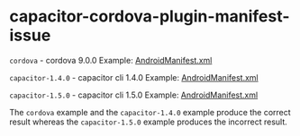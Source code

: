 # capacitor-cordova-plugin-manifest-issue

```cordova``` - cordova 9.0.0 Example: [AndroidManifest.xml](https://github.com/donald-hanson/capacitor-cordova-plugin-manifest-issue/blob/master/cordova/platforms/android/app/src/main/AndroidManifest.xml)

```capacitor-1.4.0``` - capacitor cli 1.4.0 Example: [AndroidManifest.xml](https://github.com/donald-hanson/capacitor-cordova-plugin-manifest-issue/blob/master/capacitor-1.4.0/android/capacitor-cordova-android-plugins/src/main/AndroidManifest.xml)

```capacitor-1.5.0``` - capacitor cli 1.5.0 Example: [AndroidManifest.xml](https://github.com/donald-hanson/capacitor-cordova-plugin-manifest-issue/blob/master/capacitor-1.5.0/android/capacitor-cordova-android-plugins/src/main/AndroidManifest.xml)

The `cordova` example and the `capacitor-1.4.0` example produce the correct result whereas the `capacitor-1.5.0` example produces the incorrect result.
